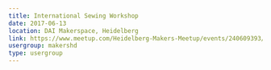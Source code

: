 ```yaml
---
title: International Sewing Workshop
date: 2017-06-13
location: DAI Makerspace, Heidelberg
link: https://www.meetup.com/Heidelberg-Makers-Meetup/events/240609393/
usergroup: makershd
type: usergroup
---
```

